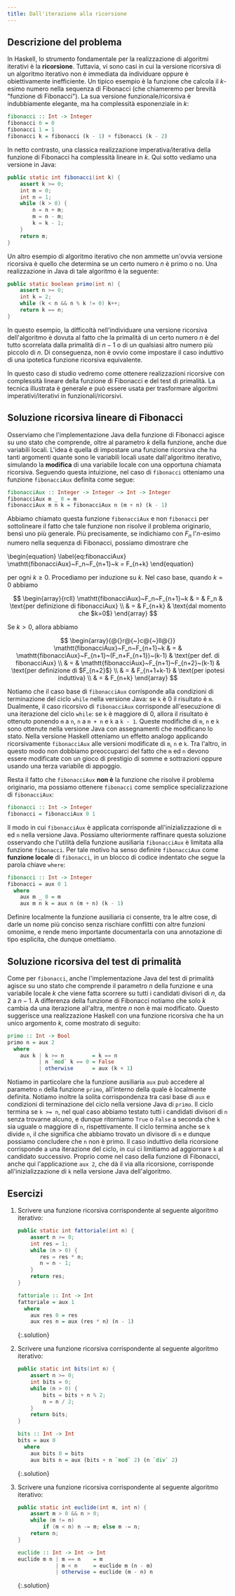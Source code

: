 ```yaml
---
title: Dall'iterazione alla ricorsione
---
```


## Descrizione del problema

In Haskell, lo strumento fondamentale per la realizzazione di
algoritmi iterativi è la **ricorsione**. Tuttavia, vi sono casi in
cui la versione ricorsiva di un algoritmo iterativo non è immediata
da individuare oppure è obiettivamente inefficiente. Un tipico
esempio è la funzione che calcola il $k$-esimo numero nella sequenza
di Fibonacci (che chiameremo per brevità "funzione di
Fibonacci"). La sua versione funzionale/ricorsiva è indubbiamente
elegante, ma ha complessità esponenziale in $k$:

``` haskell
fibonacci :: Int -> Integer
fibonacci 0 = 0
fibonacci 1 = 1
fibonacci k = fibonacci (k - 1) + fibonacci (k - 2)
```

In netto contrasto, una classica realizzazione imperativa/iterativa
della funzione di Fibonacci ha complessità lineare in $k$. Qui sotto
vediamo una versione in Java:

``` java
public static int fibonacci(int k) {
    assert k >= 0;
    int m = 0;
    int n = 1;
    while (k > 0) {
        n = n + m;
        m = n - m;
        k = k - 1;
    }
    return m;
}
```

Un altro esempio di algoritmo iterativo che non ammette un'ovvia
versione ricorsiva è quello che determina se un certo numero $n$ è
primo o no. Una realizzazione in Java di tale algoritmo è la
seguente:

``` java
public static boolean primo(int n) {
    assert n >= 0;
    int k = 2;
    while (k < n && n % k != 0) k++;
    return k == n;
}
```

In questo esempio, la difficoltà nell'individuare una versione
ricorsiva dell'algoritmo è dovuta al fatto che la primalità di un
certo numero $n$ è del tutto scorrelata dalla primalità di $n-1$ o
di un qualsiasi altro numero più piccolo di $n$. Di conseguenza, non
è ovvio come impostare il caso induttivo di una ipotetica funzione
ricorsiva equivalente.

In questo caso di studio vedremo come ottenere realizzazioni ricorsive
con complessità lineare della funzione di Fibonacci e del test di
primalità. La tecnica illustrata è generale e può essere usata
per trasformare algoritmi imperativi/iterativi in
funzionali/ricorsivi.

## Soluzione ricorsiva lineare di Fibonacci

Osserviamo che l'implementazione Java della funzione di Fibonacci
agisce su uno stato che comprende, oltre al parametro $k$ della
funzione, anche due variabili locali. L'idea è quella di impostare
una funzione ricorsiva che ha tanti argomenti quante sono le variabili
locali usate dall'algoritmo iterativo, simulando la **modifica** di
una variabile locale con una opportuna chiamata ricorsiva. Seguendo
questa intuizione, nel caso di `fibonacci` otteniamo una funzione
`fibonacciAux` definita come segue:

``` haskell
fibonacciAux :: Integer -> Integer -> Int -> Integer
fibonacciAux m _ 0 = m
fibonacciAux m n k = fibonacciAux n (m + n) (k - 1)
```

Abbiamo chiamato questa funzione `fibonacciAux` e non `fibonacci`
per sottolineare il fatto che tale funzione non risolve il problema
originario, bensì uno più generale. Più precisamente, se indichiamo
con $F_n$ l'$n$-esimo numero nella sequenza di Fibonacci, possiamo
dimostrare che

\begin{equation}
  \label{eq:fibonacciAux}
  \mathtt{fibonacciAux}~F_n~F_{n+1}~k = F_{n+k}
\end{equation}

per ogni $k\geq 0$.  Procediamo per induzione su $k$. Nel caso base,
quando $k=0$ abbiamo

$$
  \begin{array}{rcll}
    \mathtt{fibonacciAux}~F_n~F_{n+1}~k & = & F_n
    & \text{per definizione di fibonacciAux}
    \\
    & = & F_{n+k}
    & \text{dal momento che $k=0$}
  \end{array}
$$

Se $k>0$, allora abbiamo

$$
  \begin{array}{@{}r@{~}c@{~}ll@{}}
    \mathtt{fibonacciAux}~F_n~F_{n+1}~k & = & \mathtt{fibonacciAux}~F_{n+1}~(F_n+F_{n+1})~(k-1)
    & \text{per def. di fibonacciAux}
    \\
    & = & \mathtt{fibonacciAux}~F_{n+1}~F_{n+2}~(k-1)
    & \text{per definizione di $F_{n+2}$}
    \\
    & = & F_{n+1+k-1}
    & \text{per ipotesi induttiva}
    \\
    & = & F_{n+k}
  \end{array}
$$

Notiamo che il caso base di `fibonacciAux` corrisponde alla
condizioni di terminazione del ciclo `while` nella versione Java: se
`k` è 0 il risultato è `m`.  Dualmente, il caso ricorsivo di
`fibonacciAux` corrisponde all'esecuzione di una iterazione del
ciclo `while`: se `k` è maggiore di 0, allora il risultato è
ottenuto ponendo `m` a `n`, `n` a `m + n` e `k` a `k - 1`. Queste
modifiche di `m`, `n` e `k` sono ottenute nella versione Java con
assegnamenti che modificano lo stato. Nella versione Haskell
otteniamo un effetto analogo applicando ricorsivamente
`fibonacciAux` alle versioni modificate di `m`, `n` e `k`. Tra
l'altro, in questo modo non dobbiamo preoccuparci del fatto che `m`
ed `n` devono essere modificate con un gioco di prestigio di somme e
sottrazioni oppure usando una terza variabile di appoggio.

Resta il fatto che `fibonacciAux` **non è** la funzione che
risolve il problema originario, ma possiamo ottenere `fibonacci`
come semplice specializzazione di `fibonacciAux`:

``` haskell
fibonacci :: Int -> Integer
fibonacci = fibonacciAux 0 1
```

Il modo in cui `fibonacciAux` è applicata corrisponde
all'inizializzazione di `m` ed `n` nella versione Java.  Possiamo
ulteriormente raffinare questa soluzione osservando che l'utilità
della funzione ausiliaria `fibonacciAux` è limitata alla funzione
`fibonacci`. Per tale motivo ha senso definire `fibonacciAux` come
**funzione locale** di `fibonacci`, in un blocco di codice indentato
che segue la parola chiave `where`:

``` haskell
fibonacci :: Int -> Integer
fibonacci = aux 0 1
  where
    aux m _ 0 = m
    aux m n k = aux n (m + n) (k - 1)
```

Definire localmente la funzione ausiliaria ci consente, tra le altre
cose, di darle un nome più conciso senza rischiare conflitti con
altre funzioni omonime, e rende meno importante documentarla con una
annotazione di tipo esplicita, che dunque omettiamo.

## Soluzione ricorsiva del test di primalità

Come per `fibonacci`, anche l'implementazione Java del test di
primalità agisce su uno stato che comprende il parametro $n$ della
funzione e una variabile locale $k$ che viene fatta scorrere su tutti
i candidati divisori di $n$, da 2 a $n-1$. A differenza della funzione
di Fibonacci notiamo che solo $k$ cambia da una iterazione all'altra,
mentre $n$ non è mai modificato. Questo suggerisce una realizzazione
Haskell con una funzione ricorsiva che ha un unico argomento $k$, come
mostrato di seguito:

``` haskell
primo :: Int -> Bool
primo n = aux 2
  where
    aux k | k >= n         = k == n
          | n `mod` k == 0 = False
          | otherwise      = aux (k + 1)
```

Notiamo in particolare che la funzione ausiliaria `aux` può accedere
al parametro `n` della funzione `primo`, all'interno della quale è
localmente definita. Notiamo inoltre la solita corrispondenza tra
casi base di `aux` e condizioni di terminazione del ciclo nella
versione Java di `primo`. Il ciclo termina se `k >= n`, nel qual
caso abbiamo testato tutti i candidati divisori di `n` senza
trovarne alcuno, e dunque ritorniamo `True` o `False` a seconda che
`k` sia uguale o maggiore di `n`, rispettivamente. Il ciclo termina
anche se `k` divide `n`, il che significa che abbiamo trovato un
divisore di `n` e dunque possiamo concludere che `n` non è primo. Il
caso induttivo della ricorsione corrisponde a una iterazione del
ciclo, in cui ci limitiamo ad aggiornare `k` al candidato
successivo. Proprio come nel caso della funzione di Fibonacci, anche
qui l'applicazione `aux 2`, che dà il via alla ricorsione,
corrisponde all'inizializzazione di `k` nella versione Java
dell'algoritmo.

## Esercizi

1. Scrivere una funzione ricorsiva corrispondente al seguente algoritmo
   iterativo:
   ```java
   public static int fattoriale(int n) {
       assert n >= 0;
       int res = 1;
       while (n > 0) {
          res = res * n;
          n = n - 1;
       }
       return res;
   }
   ```

   ``` haskell
   fattoriale :: Int -> Int
   fattoriale = aux 1
	 where
	   aux res 0 = res
	   aux res n = aux (res * n) (n - 1)
   ```
   {:.solution}

2. Scrivere una funzione ricorsiva corrispondente al seguente algoritmo
   iterativo:
   ```java
   public static int bits(int n) {
	   assert n >= 0;
	   int bits = 0;
	   while (n > 0) {
		   bits = bits + n % 2;
		   n = n / 2;
	   }
	   return bits;
   }
   ```

   ``` haskell
   bits :: Int -> Int
   bits = aux 0
	 where
	   aux bits 0 = bits
	   aux bits n = aux (bits + n `mod` 2) (n `div` 2)
   ```
   {:.solution}

3. Scrivere una funzione ricorsiva corrispondente al seguente algoritmo
   iterativo:
   ```java
   public static int euclide(int m, int n) {
	   assert m > 0 && n > 0;
	   while (m != n)
		   if (m < n) n -= m; else m -= n;
	   return n;
   }
   ```

   ``` haskell
   euclide :: Int -> Int -> Int
   euclide m n | m == n    = m
			   | m < n     = euclide m (n - m)
			   | otherwise = euclide (m - n) n
   ```
   {:.solution}
